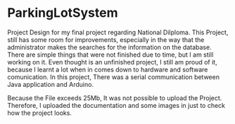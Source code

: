 # ParkingLotSystem
Project Design for my final project regarding National Dilploma.
This Project, still has some room for improvements, especially in the way that the administrator makes the searches for the information
on the database. There are simple things that were not finished due to time, but I am still working on it. Even thought is an unfinished
project, I still am proud of it, because I learnt a lot when in comes down to hardware and software comunication. 
In this project, There was a serial communication between Java application and Arduino.

Because the File exceeds 25Mb, It was not possible to upload the Project. Therefore, I uploaded the documentation and some images in just to check how the project looks.
